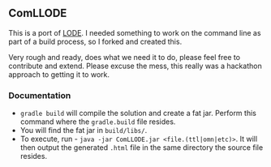ComLLODE
---------

This is a port of [LODE](https://github.com/essepuntato/LODE). I needed something to work on the command line as part of a build process, so I forked and created this.

Very rough and ready, does what we need it to do, please feel free to contribute and extend. Please excuse the mess, this really was a hackathon approach to getting it to work.

### Documentation

* `gradle build` will compile the solution and create a fat jar. Perform this command where the `gradle.build` file resides.
* You will find the fat jar in `build/libs/`. 
* To execute, run - `java -jar ComLLODE.jar <file.(ttl|omn|etc)>`. It will then output the generated `.html` file in the same directory the source file resides.


